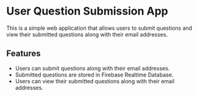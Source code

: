 # User Question Submission App

This is a simple web application that allows users to submit questions and view their submitted questions along with their email addresses.

## Features

- Users can submit questions along with their email addresses.
- Submitted questions are stored in Firebase Realtime Database.
- Users can view their submitted questions along with their email addresses.
